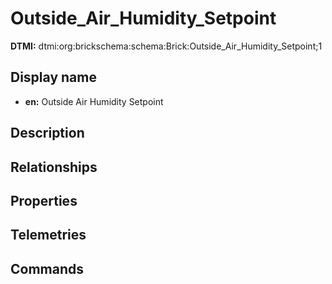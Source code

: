 # Outside_Air_Humidity_Setpoint
**DTMI:** dtmi:org:brickschema:schema:Brick:Outside_Air_Humidity_Setpoint;1
## Display name
- **en:** Outside Air Humidity Setpoint
## Description
## Relationships
## Properties
## Telemetries
## Commands
